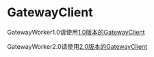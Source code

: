 # GatewayClient

GatewayWorker1.0请使用[1.0版本的GatewayClient](https://github.com/walkor/GatewayClient/releases/tag/v1.0)

GatewayWorker2.0请使用[2.0版本的GatewayClient](https://github.com/walkor/GatewayClient/releases/tag/v2.0)


